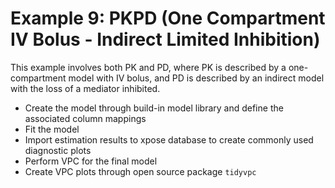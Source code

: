 
# Example 9: PKPD (One Compartment IV Bolus - Indirect Limited Inhibition)

This example involves both PK and PD, where PK is described by a one-compartment model with IV bolus, and
PD is described by an indirect model with the loss of a mediator inhibited.

* Create the model through build-in model library and define the associated column mappings
* Fit the model
* Import estimation results to xpose database to create commonly used diagnostic plots
* Perform VPC for the final model
* Create VPC plots through open source package `tidyvpc`
